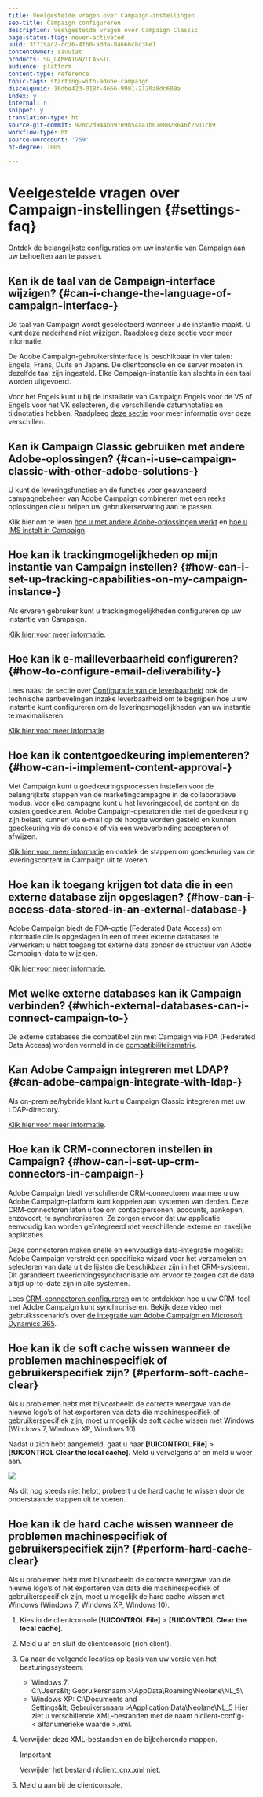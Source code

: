 ```yaml
---
title: Veelgestelde vragen over Campaign-instellingen
seo-title: Campaign configureren
description: Veelgestelde vragen over Campaign Classic
page-status-flag: never-activated
uuid: 3f719ac2-cc26-4fb0-adda-84666c8c38e1
contentOwner: sauviat
products: SG_CAMPAIGN/CLASSIC
audience: platform
content-type: reference
topic-tags: starting-with-adobe-campaign
discoiquuid: 16dbe423-018f-4666-9901-2120a8dc609a
index: y
internal: n
snippet: y
translation-type: ht
source-git-commit: 928c2d944bb9709b54a41b07e8828646f2601cb9
workflow-type: ht
source-wordcount: '759'
ht-degree: 100%

---
```



# Veelgestelde vragen over Campaign-instellingen {#settings-faq}

Ontdek de belangrijkste configuraties om uw instantie van Campaign aan uw behoeften aan te passen.

## Kan ik de taal van de Campaign-interface wijzigen? {#can-i-change-the-language-of-campaign-interface-}

De taal van Campaign wordt geselecteerd wanneer u de instantie maakt. U kunt deze naderhand niet wijzigen. Raadpleeg [deze sectie](../../installation/using/creating-an-instance-and-logging-on.md) voor meer informatie.

De Adobe Campaign-gebruikersinterface is beschikbaar in vier talen: Engels, Frans, Duits en Japans. De clientconsole en de server moeten in dezelfde taal zijn ingesteld. Elke Campaign-instantie kan slechts in één taal worden uitgevoerd.

Voor het Engels kunt u bij de installatie van Campaign Engels voor de VS of Engels voor het VK selecteren, die verschillende datumnotaties en tijdnotaties hebben. Raadpleeg [deze sectie](../../platform/using/adobe-campaign-workspace.md#date-and-time) voor meer informatie over deze verschillen.

## Kan ik Campaign Classic gebruiken met andere Adobe-oplossingen? {#can-i-use-campaign-classic-with-other-adobe-solutions-}

U kunt de leveringsfuncties en de functies voor geavanceerd campagnebeheer van Adobe Campaign combineren met een reeks oplossingen die u helpen uw gebruikerservaring aan te passen.

Klik hier om te leren [hoe u met andere Adobe-oplossingen werkt](../../integrations/using/about-campaign-integrations.md) en [hoe u IMS instelt in Campaign](../../integrations/using/about-adobe-id.md).

## Hoe kan ik trackingmogelijkheden op mijn instantie van Campaign instellen? {#how-can-i-set-up-tracking-capabilities-on-my-campaign-instance-}

Als ervaren gebruiker kunt u trackingmogelijkheden configureren op uw instantie van Campaign.

[Klik hier voor meer informatie](../../installation/using/deploying-an-instance.md#tracking-configuration).

## Hoe kan ik e-mailleverbaarheid configureren? {#how-to-configure-email-deliverability-}

Lees naast de sectie over [Configuratie van de leverbaarheid](../../delivery/using/about-deliverability.md#configuration) ook de technische aanbevelingen inzake leverbaarheid om te begrijpen hoe u uw instantie kunt configureren om de leveringsmogelijkheden van uw instantie te maximaliseren.

[Klik hier voor meer informatie](../../delivery/using/technical-recommendations.md).

## Hoe kan ik contentgoedkeuring implementeren? {#how-can-i-implement-content-approval-}

Met Campaign kunt u goedkeuringsprocessen instellen voor de belangrijkste stappen van de marketingcampagne in de collaboratieve modus. Voor elke campagne kunt u het leveringsdoel, de content en de kosten goedkeuren. Adobe Campaign-operatoren die met de goedkeuring zijn belast, kunnen via e-mail op de hoogte worden gesteld en kunnen goedkeuring via de console of via een webverbinding accepteren of afwijzen.

[Klik hier voor meer informatie](../../campaign/using/marketing-campaign-approval.md#checking-and-approving-deliveries) en ontdek de stappen om goedkeuring van de leveringscontent in Campaign uit te voeren.

## Hoe kan ik toegang krijgen tot data die in een externe database zijn opgeslagen? {#how-can-i-access-data-stored-in-an-external-database-}

Adobe Campaign biedt de FDA-optie (Federated Data Access) om informatie die is opgeslagen in een of meer externe databases te verwerken: u hebt toegang tot externe data zonder de structuur van Adobe Campaign-data te wijzigen.

[Klik hier voor meer informatie](../../platform/using/connecting-to-database.md).

## Met welke externe databases kan ik Campaign verbinden? {#which-external-databases-can-i-connect-campaign-to-}

De externe databases die compatibel zijn met Campaign via FDA (Federated Data Access) worden vermeld in de [compatibiliteitsmatrix](https://helpx.adobe.com/nl/campaign/kb/compatibility-matrix.html).

## Kan Adobe Campaign integreren met LDAP? {#can-adobe-campaign-integrate-with-ldap-}

Als on-premise/hybride klant kunt u Campaign Classic integreren met uw LDAP-directory.

[Klik hier voor meer informatie](../../installation/using/connecting-through-ldap.md).

## Hoe kan ik CRM-connectoren instellen in Campaign? {#how-can-i-set-up-crm-connectors-in-campaign-}

Adobe Campaign biedt verschillende CRM-connectoren waarmee u uw Adobe Campaign-platform kunt koppelen aan systemen van derden. Deze CRM-connectoren laten u toe om contactpersonen, accounts, aankopen, enzovoort, te synchroniseren. Ze zorgen ervoor dat uw applicatie eenvoudig kan worden geïntegreerd met verschillende externe en zakelijke applicaties.

Deze connectoren maken snelle en eenvoudige data-integratie mogelijk: Adobe Campaign verstrekt een specifieke wizard voor het verzamelen en selecteren van data uit de lijsten die beschikbaar zijn in het CRM-systeem. Dit garandeert tweerichtingssynchronisatie om ervoor te zorgen dat de data altijd up-to-date zijn in alle systemen.

Lees [CRM-connectoren configureren](../../platform/using/crm-connectors.md) om te ontdekken hoe u uw CRM-tool met Adobe Campaign kunt synchroniseren. Bekijk deze video met gebruiksscenario’s over [de integratie van Adobe Campaign en Microsoft Dynamics 365](https://helpx.adobe.com/campaign/kt/acc/using/acc-integrate-dynamics365-with-acc-feature-video-set-up.html).

## Hoe kan ik de soft cache wissen wanneer de problemen machinespecifiek of gebruikerspecifiek zijn? {#perform-soft-cache-clear}

Als u problemen hebt met bijvoorbeeld de correcte weergave van de nieuwe logo’s of het exporteren van data die machinespecifiek of gebruikerspecifiek zijn, moet u mogelijk de soft cache wissen met Windows (Windows 7, Windows XP, Windows 10).

Nadat u zich hebt aangemeld, gaat u naar **[!UICONTROL File]** > **[!UICONTROL Clear the local cache]**. Meld u vervolgens af en meld u weer aan.

![](assets/faq_soft_cache.png)

Als dit nog steeds niet helpt, probeert u de hard cache te wissen door de onderstaande stappen uit te voeren.

## Hoe kan ik de hard cache wissen wanneer de problemen machinespecifiek of gebruikerspecifiek zijn? {#perform-hard-cache-clear}

Als u problemen hebt met bijvoorbeeld de correcte weergave van de nieuwe logo’s of het exporteren van data die machinespecifiek of gebruikerspecifiek zijn, moet u mogelijk de hard cache wissen met Windows (Windows 7, Windows XP, Windows 10).

1. Kies in de clientconsole **[!UICONTROL File]** > **[!UICONTROL Clear the local cache]**.

1. Meld u af en sluit de clientconsole (rich client).

1. Ga naar de volgende locaties op basis van uw versie van het besturingssysteem:

   * Windows 7: C:\Users\&lt; Gebruikersnaam >\AppData\Roaming\Neolane\NL_5\
   * Windows XP: C:\Documents and Settings\&lt; Gebruikersnaam >\Application Data\Neolane\NL_5
   Hier ziet u verschillende XML-bestanden met de naam nlclient-config-&lt; alfanumerieke waarde >.xml.

1. Verwijder deze XML-bestanden en de bijbehorende mappen.

   >[!IMPORTANT]
   >
   >Verwijder het bestand nlclient_cnx.xml niet.

1. Meld u aan bij de clientconsole.